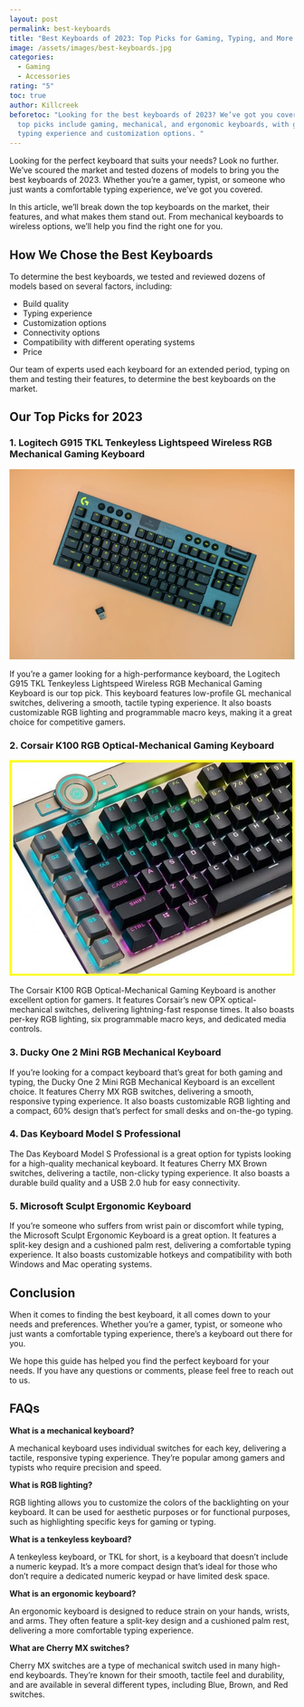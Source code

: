 ```yaml
---
layout: post
permalink: best-keyboards
title: "Best Keyboards of 2023: Top Picks for Gaming, Typing, and More "
image: /assets/images/best-keyboards.jpg
categories:
  - Gaming
  - Accessories
rating: "5"
toc: true
author: Killcreek
beforetoc: "Looking for the best keyboards of 2023? We’ve got you covered. Our
  top picks include gaming, mechanical, and ergonomic keyboards, with great
  typing experience and customization options. "
---
```

Looking for the perfect keyboard that suits your needs? Look no further. We’ve scoured the market and tested dozens of models to bring you the best keyboards of 2023. Whether you’re a gamer, typist, or someone who just wants a comfortable typing experience, we’ve got you covered.

In this article, we’ll break down the top keyboards on the market, their features, and what makes them stand out. From mechanical keyboards to wireless options, we’ll help you find the right one for you.

## How We Chose the Best Keyboards

To determine the best keyboards, we tested and reviewed dozens of models based on several factors, including:

* Build quality
* Typing experience
* Customization options
* Connectivity options
* Compatibility with different operating systems
* Price

Our team of experts used each keyboard for an extended period, typing on them and testing their features, to determine the best keyboards on the market.

## Our Top Picks for 2023

### 1. Logitech G915 TKL Tenkeyless Lightspeed Wireless RGB Mechanical Gaming Keyboard

![Best Keyboards of 2023](/assets/images/logitech-g915-tkl-featured.webp "Logitech G915 TKL")

If you’re a gamer looking for a high-performance keyboard, the Logitech G915 TKL Tenkeyless Lightspeed Wireless RGB Mechanical Gaming Keyboard is our top pick. This keyboard features low-profile GL mechanical switches, delivering a smooth, tactile typing experience. It also boasts customizable RGB lighting and programmable macro keys, making it a great choice for competitive gamers.

<script type="text/javascript">
amzn_assoc_tracking_id = "bundle86-20";
amzn_assoc_ad_mode = "manual";
amzn_assoc_ad_type = "smart";
amzn_assoc_marketplace = "amazon";
amzn_assoc_region = "US";
amzn_assoc_design = "enhanced_links";
amzn_assoc_asins = "B08KTPST1R";
amzn_assoc_placement = "adunit";
amzn_assoc_linkid = "7eb9c70c40539c08a24e82116ccbf840";
</script>

<script src="//z-na.amazon-adsystem.com/widgets/onejs?MarketPlace=US"></script>

### 2. Corsair K100 RGB Optical-Mechanical Gaming Keyboard

![Best Keyboards of 2023](/assets/images/corsair-k100-rgb-optical.jpg "Corsair K100 RGB")

The Corsair K100 RGB Optical-Mechanical Gaming Keyboard is another excellent option for gamers. It features Corsair’s new OPX optical-mechanical switches, delivering lightning-fast response times. It also boasts per-key RGB lighting, six programmable macro keys, and dedicated media controls.

<script type="text/javascript">
amzn_assoc_tracking_id = "bundle86-20";
amzn_assoc_ad_mode = "manual";
amzn_assoc_ad_type = "smart";
amzn_assoc_marketplace = "amazon";
amzn_assoc_region = "US";
amzn_assoc_design = "enhanced_links";
amzn_assoc_asins = "B08WCB916J";
amzn_assoc_placement = "adunit";
amzn_assoc_linkid = "ef2573981697d5f08307c7b28480c466";
</script>

<script src="//z-na.amazon-adsystem.com/widgets/onejs?MarketPlace=US"></script>

### 3. Ducky One 2 Mini RGB Mechanical Keyboard

If you’re looking for a compact keyboard that’s great for both gaming and typing, the Ducky One 2 Mini RGB Mechanical Keyboard is an excellent choice. It features Cherry MX RGB switches, delivering a smooth, responsive typing experience. It also boasts customizable RGB lighting and a compact, 60% design that’s perfect for small desks and on-the-go typing.

### 4. Das Keyboard Model S Professional

The Das Keyboard Model S Professional is a great option for typists looking for a high-quality mechanical keyboard. It features Cherry MX Brown switches, delivering a tactile, non-clicky typing experience. It also boasts a durable build quality and a USB 2.0 hub for easy connectivity.

### 5. Microsoft Sculpt Ergonomic Keyboard

If you’re someone who suffers from wrist pain or discomfort while typing, the Microsoft Sculpt Ergonomic Keyboard is a great option. It features a split-key design and a cushioned palm rest, delivering a comfortable typing experience. It also boasts customizable hotkeys and compatibility with both Windows and Mac operating systems.

## Conclusion

When it comes to finding the best keyboard, it all comes down to your needs and preferences. Whether you’re a gamer, typist, or someone who just wants a comfortable typing experience, there’s a keyboard out there for you.

We hope this guide has helped you find the perfect keyboard for your needs. If you have any questions or comments, please feel free to reach out to us.

## FAQs

**What is a mechanical keyboard?** 

A mechanical keyboard uses individual switches for each key, delivering a tactile, responsive typing experience. They’re popular among gamers and typists who require precision and speed.

**What is RGB lighting?** 

RGB lighting allows you to customize the colors of the backlighting on your keyboard. It can be used for aesthetic purposes or for functional purposes, such as highlighting specific keys for gaming or typing.

**What is a tenkeyless keyboard?** 

A tenkeyless keyboard, or TKL for short, is a keyboard that doesn’t include a numeric keypad. It’s a more compact design that’s ideal for those who don’t require a dedicated numeric keypad or have limited desk space.

**What is an ergonomic keyboard?** 

An ergonomic keyboard is designed to reduce strain on your hands, wrists, and arms. They often feature a split-key design and a cushioned palm rest, delivering a more comfortable typing experience.

**What are Cherry MX switches?** 

Cherry MX switches are a type of mechanical switch used in many high-end keyboards. They’re known for their smooth, tactile feel and durability, and are available in several different types, including Blue, Brown, and Red switches.